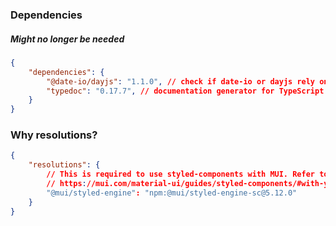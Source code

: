 ### Dependencies

##### Might no longer be needed
```json
{
	"dependencies": {
		"@date-io/dayjs": "1.1.0", // check if date-io or dayjs rely on this
		"typedoc": "0.17.7", // documentation generator for TypeScript projects, but doesn't seem to be used
	}
}
```

### Why resolutions?
```json
{
	"resolutions": {
		// This is required to use styled-components with MUI. Refer to this link
		// https://mui.com/material-ui/guides/styled-components/#with-yarn
		"@mui/styled-engine": "npm:@mui/styled-engine-sc@5.12.0"
	}
}
```
